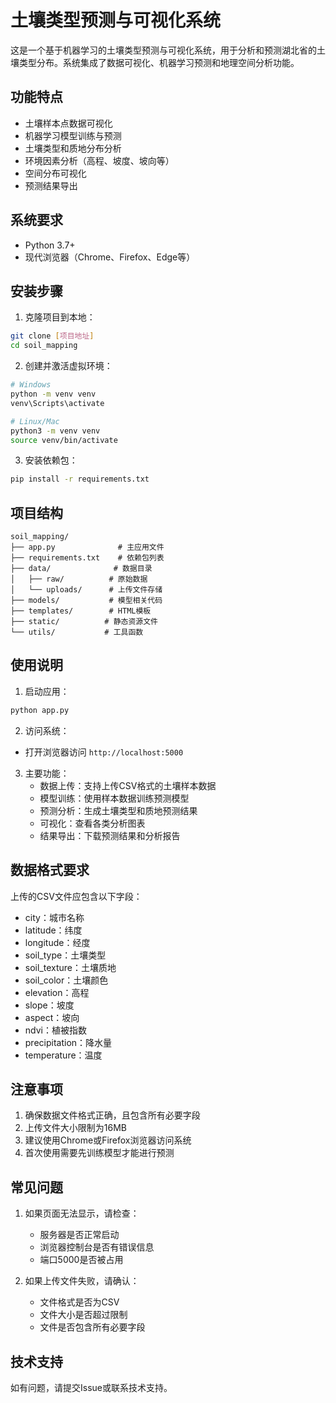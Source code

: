 # 土壤类型预测与可视化系统

这是一个基于机器学习的土壤类型预测与可视化系统，用于分析和预测湖北省的土壤类型分布。系统集成了数据可视化、机器学习预测和地理空间分析功能。

## 功能特点

- 土壤样本点数据可视化
- 机器学习模型训练与预测
- 土壤类型和质地分布分析
- 环境因素分析（高程、坡度、坡向等）
- 空间分布可视化
- 预测结果导出

## 系统要求

- Python 3.7+
- 现代浏览器（Chrome、Firefox、Edge等）

## 安装步骤

1. 克隆项目到本地：
```bash
git clone [项目地址]
cd soil_mapping
```

2. 创建并激活虚拟环境：
```bash
# Windows
python -m venv venv
venv\Scripts\activate

# Linux/Mac
python3 -m venv venv
source venv/bin/activate
```

3. 安装依赖包：
```bash
pip install -r requirements.txt
```

## 项目结构

```
soil_mapping/
├── app.py              # 主应用文件
├── requirements.txt    # 依赖包列表
├── data/              # 数据目录
│   ├── raw/          # 原始数据
│   └── uploads/      # 上传文件存储
├── models/           # 模型相关代码
├── templates/        # HTML模板
├── static/          # 静态资源文件
└── utils/           # 工具函数
```

## 使用说明

1. 启动应用：
```bash
python app.py
```

2. 访问系统：
- 打开浏览器访问 `http://localhost:5000`

3. 主要功能：
   - 数据上传：支持上传CSV格式的土壤样本数据
   - 模型训练：使用样本数据训练预测模型
   - 预测分析：生成土壤类型和质地预测结果
   - 可视化：查看各类分析图表
   - 结果导出：下载预测结果和分析报告

## 数据格式要求

上传的CSV文件应包含以下字段：
- city：城市名称
- latitude：纬度
- longitude：经度
- soil_type：土壤类型
- soil_texture：土壤质地
- soil_color：土壤颜色
- elevation：高程
- slope：坡度
- aspect：坡向
- ndvi：植被指数
- precipitation：降水量
- temperature：温度

## 注意事项

1. 确保数据文件格式正确，且包含所有必要字段
2. 上传文件大小限制为16MB
3. 建议使用Chrome或Firefox浏览器访问系统
4. 首次使用需要先训练模型才能进行预测

## 常见问题

1. 如果页面无法显示，请检查：
   - 服务器是否正常启动
   - 浏览器控制台是否有错误信息
   - 端口5000是否被占用

2. 如果上传文件失败，请确认：
   - 文件格式是否为CSV
   - 文件大小是否超过限制
   - 文件是否包含所有必要字段

## 技术支持

如有问题，请提交Issue或联系技术支持。

